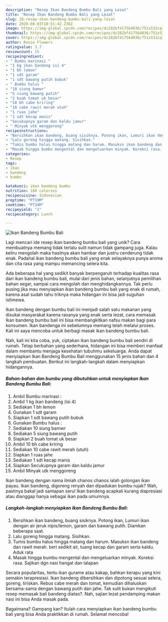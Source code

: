 ```yaml
---
description: "Resep Ikan Bandeng Bumbu Bali yang Lezat"
title: "Resep Ikan Bandeng Bumbu Bali yang Lezat"
slug: 28-resep-ikan-bandeng-bumbu-bali-yang-lezat
date: 2020-08-03T10:51:42.236Z
image: https://img-global.cpcdn.com/recipes/dc282bf417564036/751x532cq70/ikan-bandeng-bumbu-bali-foto-resep-utama.jpg
thumbnail: https://img-global.cpcdn.com/recipes/dc282bf417564036/751x532cq70/ikan-bandeng-bumbu-bali-foto-resep-utama.jpg
cover: https://img-global.cpcdn.com/recipes/dc282bf417564036/751x532cq70/ikan-bandeng-bumbu-bali-foto-resep-utama.jpg
author: Rosie Flowers
ratingvalue: 3.7
reviewcount: 15
recipeingredient:
- " Bumbu marinasi "
- "1 kg ikan bandeng isi 4"
- "1 bh lemon"
- "1 sdt garam"
- "1 sdt bawang putih bubuk"
- " Bumbu halus "
- "10 siung bamwr"
- "5 siung bawang putih"
- "2 buah tomat uk besar"
- "10 bh cabe kriring"
- "10 cabe rawit merah utuh"
- "1 ruas jahe"
- "1 sdt kecap manis"
- "Secukupnya garam dan kaldu jamur"
- " Minyak utk menggoreng"
recipeinstructions:
- "Bersihkan ikan bandeng, buang sisiknya. Potong ikan, Lumuri ikan dengan air jeruk nipis/lemon, garam dan bawang putih. Diamkan beberapa saat."
- "Lalu goreng hingga matang. Sisihkan."
- "Tumis bumbu halus hingga matang dan harum. Masuksn ikan bandeng dan rawit merah. beri sedikit air, tuang kecap dan garam serta kaldu. Aduk rata"
- "Masak hingga bumbu mengental dan mengeluarkan minyak. Koreksi rasa. Sajikan dgn nasi hangat dan lalapan"
categories:
- Resep
tags:
- ikan
- bandeng
- bumbu

katakunci: ikan bandeng bumbu 
nutrition: 188 calories
recipecuisine: Indonesian
preptime: "PT19M"
cooktime: "PT34M"
recipeyield: "1"
recipecategory: Lunch

---
```



![Ikan Bandeng Bumbu Bali](https://img-global.cpcdn.com/recipes/dc282bf417564036/751x532cq70/ikan-bandeng-bumbu-bali-foto-resep-utama.jpg)

Lagi mencari ide resep ikan bandeng bumbu bali yang unik? Cara membuatnya memang tidak terlalu sulit namun tidak gampang juga. Kalau keliru mengolah maka hasilnya akan hambar dan justru cenderung tidak enak. Padahal ikan bandeng bumbu bali yang enak selayaknya punya aroma dan cita rasa yang mampu memancing selera kita.

Ada beberapa hal yang sedikit banyak berpengaruh terhadap kualitas rasa dari ikan bandeng bumbu bali, mulai dari jenis bahan, selanjutnya pemilihan bahan segar, sampai cara mengolah dan menghidangkannya. Tak perlu pusing jika mau menyiapkan ikan bandeng bumbu bali yang enak di rumah, karena asal sudah tahu triknya maka hidangan ini bisa jadi suguhan istimewa.

Ikan bandeng dengan bumbu bali ini menjadi salah satu makanan yang disukai masyarakat karena rasanya yang enak serta lezat, cara memasak Ikan bandeng bumbu bali ini bisa membangkitkan nafsu makan bagi para konsumen. Ikan bandenga ini sebelumnya memang telah melalui proses. Kali ini saya mencoba untuk berbagi masak ikan bandeng bumbu bali.


Nah, kali ini kita coba, yuk, ciptakan ikan bandeng bumbu bali sendiri di rumah. Tetap berbahan yang sederhana, hidangan ini bisa memberi manfaat dalam membantu menjaga kesehatan tubuhmu sekeluarga. Anda dapat menyiapkan Ikan Bandeng Bumbu Bali menggunakan 15 jenis bahan dan 4 langkah pembuatan. Berikut ini langkah-langkah dalam menyiapkan hidangannya.

<!--inarticleads1-->

##### Bahan-bahan dan bumbu yang dibutuhkan untuk menyiapkan Ikan Bandeng Bumbu Bali:

1. Ambil  Bumbu marinasi :
1. Ambil 1 kg ikan bandeng (isi 4)
1. Sediakan 1 bh lemon
1. Gunakan 1 sdt garam
1. Siapkan 1 sdt bawang putih bubuk
1. Gunakan  Bumbu halus :
1. Sediakan 10 siung bamwr
1. Sediakan 5 siung bawang putih
1. Siapkan 2 buah tomat uk besar
1. Ambil 10 bh cabe kriring
1. Sediakan 10 cabe rawit merah (utuh)
1. Siapkan 1 ruas jahe
1. Sediakan 1 sdt kecap manis
1. Siapkan Secukupnya garam dan kaldu jamur
1. Ambil  Minyak utk menggoreng


Ikan bandeng dengan nama ilmiah chanos chanos ialah golongan ikan payau. Ikan bandeng, digoreng renyah dan dipadukan bumbu rujak? Wah, pastinya bakal jadi santapan seru! Ikan bandeng acapkali kurang diapresiasi atau dianggap hanya sebagai ikan pada umumnya. 

<!--inarticleads2-->

##### Langkah-langkah menyiapkan Ikan Bandeng Bumbu Bali:

1. Bersihkan ikan bandeng, buang sisiknya. Potong ikan, Lumuri ikan dengan air jeruk nipis/lemon, garam dan bawang putih. Diamkan beberapa saat.
1. Lalu goreng hingga matang. Sisihkan.
1. Tumis bumbu halus hingga matang dan harum. Masuksn ikan bandeng dan rawit merah. beri sedikit air, tuang kecap dan garam serta kaldu. Aduk rata
1. Masak hingga bumbu mengental dan mengeluarkan minyak. Koreksi rasa. Sajikan dgn nasi hangat dan lalapan


Secara popularitas, tentu ikan gurame atau kakap, bahkan kerapu yang kini semakin terapresiasi. Ikan bandeng dibersihkan dan dipotong sesuai selera, goreng, tiriskan. Rebus cabe merah dan tomat, kemudian dihaluskan bersama-sama dengan bawang putih dan jahe. Tak sulit bukan mengikuti resep memasak bali bandeng diatas?. Nah, sajian lezat pendamping makan nasi ini bisa Anda masak pada. 

Bagaimana? Gampang kan? Itulah cara menyiapkan ikan bandeng bumbu bali yang bisa Anda praktikkan di rumah. Selamat mencoba!
